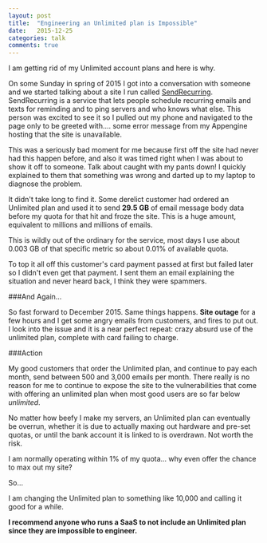 ```yaml
---
layout: post
title:  "Engineering an Unlimited plan is Impossible"
date:   2015-12-25
categories: talk
comments: true
---
```


I am getting rid of my Unlimited account plans and here is why.

On some Sunday in spring of 2015 I got into a conversation with someone and we started talking about a site I run called [SendRecurring](http://www.sendrecurring.com). SendRecurring is a service that lets people schedule recurring emails and texts for reminding and to ping servers and who knows what else. This person was excited to see it so I pulled out my phone and navigated to the page only to be greeted with.... some error message from my Appengine hosting that the site is unavailable.

This was a seriously bad moment for me because first off the site had never had this happen before, and also it was timed right when I was about to show it off to someone. Talk about caught with my pants down! I quickly explained to them that something was wrong and darted up to my laptop to diagnose the problem.

It didn't take long to find it. Some derelict customer had ordered an Unlimited plan and used it to send **29.5 GB** of email message body data before my quota for that hit and froze the site. This is a huge amount, equivalent to millions and millions of emails.

This is wildly out of the ordinary for the service, most days I use about 0.003 GB of that specific metric so about 0.01% of available quota.

To top it all off this customer's card payment passed at first but failed later so I didn't even get that payment. I sent them an email explaining the situation and never heard back, I think they were spammers.

###And Again...

So fast forward to December 2015. Same things happens. **Site outage** for a few hours and I get some angry emails from customers, and fires to put out. I look into the issue and it is a near perfect repeat: crazy absurd use of the unlimited plan, complete with card failing to charge.

###Action

My good customers that order the Unlimited plan, and continue to pay each month, send between 500 and 3,000 emails per month. There really is no reason for me to continue to expose the site to the vulnerabilities that come with offering an unlimited plan when most good users are so far below *unlimited*.

No matter how beefy I make my servers, an Unlimited plan can eventually be overrun, whether it is due to actually maxing out hardware and pre-set quotas, or until the bank account it is linked to is overdrawn. Not worth the risk.

I am normally operating within 1% of my quota... why even offer the chance to max out my site?

So...

I am changing the Unlimited plan to something like 10,000 and calling it good for a while.

**I recommend anyone who runs a SaaS to not include an Unlimited plan since they are impossible to engineer.**
